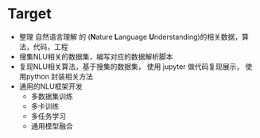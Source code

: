 
# Target

+ 整理 自然语言理解 的 (**N**ature **L**anguage **U**nderstanding)的相关数据，算法，代码，工程
+ 搜集NLU相关的数据集，编写对应的数据解析脚本
+ 复现NLU相关算法，基于搜集的数据集， 使用 jupyter 做代码复现展示， 使用python 封装相关方法 
+ 通用的NLU框架开发
    + 多数据集训练
    + 多卡训练
    + 多任务学习
    + 通用模型融合
